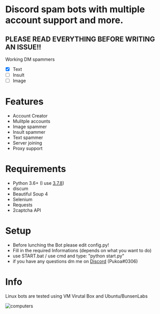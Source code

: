 # Discord spam bots with multiple account support and more.

## PLEASE READ EVERYTHING BEFORE WRITING AN ISSUE!!
Working DM spammers
 - [X] Text
 - [ ] Insult
 - [ ] Image

# Features 
- Account Creator
- Mulitple accounts
- Image spammer
- Insult spammer
- Text spammer
- Server joining
- Proxy support 

# Requirements 
- Python 3.6+ (I use [3.7.8](https://www.python.org/downloads/release/python-378/))
- discum
- Beautiful Soup 4
- Selenium
- Requests
- 2captcha API

# Setup
- Before lunching the Bot please edit config.py!
- Fill in the required Informations (depends on what you want to do)
- use START.bat / use cmd and type: "python start.py"
- if you have any questions dm me on [Discord](https://discordapp.com/users/442644603452129281) (Pukoa#0306)

# Info
Linux bots are tested using VM Virutal Box and Ubuntu/BunsenLabs

![computers](https://abload.de/img/cape110h8s8u.jpg)
